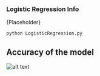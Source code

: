 ### Logistic Regression Info

{Placeholder}

``` python LogisticRegression.py ```

## Accuracy of the model
![alt text](https://github.com/vsahasrabudhe96/Machine_Learning_Practice/blob/master/LogisticRegression/LogisticRegressionAccuracy.PNG)
